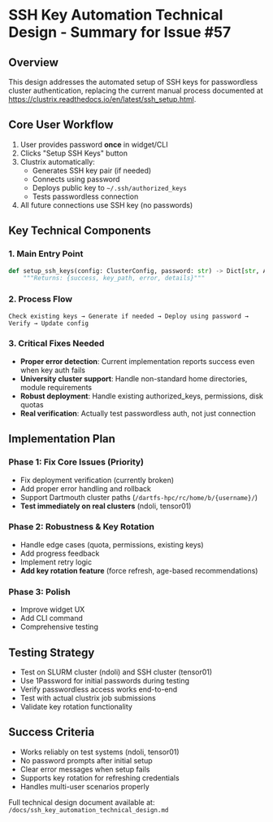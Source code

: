 # SSH Key Automation Technical Design - Summary for Issue #57

## Overview
This design addresses the automated setup of SSH keys for passwordless cluster authentication, replacing the current manual process documented at https://clustrix.readthedocs.io/en/latest/ssh_setup.html.

## Core User Workflow
1. User provides password **once** in widget/CLI
2. Clicks "Setup SSH Keys" button
3. Clustrix automatically:
   - Generates SSH key pair (if needed)
   - Connects using password
   - Deploys public key to `~/.ssh/authorized_keys`
   - Tests passwordless connection
4. All future connections use SSH key (no passwords)

## Key Technical Components

### 1. Main Entry Point
```python
def setup_ssh_keys(config: ClusterConfig, password: str) -> Dict[str, Any]:
    """Returns: {success, key_path, error, details}"""
```

### 2. Process Flow
```
Check existing keys → Generate if needed → Deploy using password → Verify → Update config
```

### 3. Critical Fixes Needed
- **Proper error detection**: Current implementation reports success even when key auth fails
- **University cluster support**: Handle non-standard home directories, module requirements
- **Robust deployment**: Handle existing authorized_keys, permissions, disk quotas
- **Real verification**: Actually test passwordless auth, not just connection

## Implementation Plan

### Phase 1: Fix Core Issues (Priority)
- Fix deployment verification (currently broken)
- Add proper error handling and rollback
- Support Dartmouth cluster paths (`/dartfs-hpc/rc/home/b/{username}/`)
- **Test immediately on real clusters** (ndoli, tensor01)

### Phase 2: Robustness & Key Rotation
- Handle edge cases (quota, permissions, existing keys)
- Add progress feedback
- Implement retry logic
- **Add key rotation feature** (force refresh, age-based recommendations)

### Phase 3: Polish
- Improve widget UX
- Add CLI command
- Comprehensive testing

## Testing Strategy
- Test on SLURM cluster (ndoli) and SSH cluster (tensor01)
- Use 1Password for initial passwords during testing
- Verify passwordless access works end-to-end
- Test with actual clustrix job submissions
- Validate key rotation functionality

## Success Criteria
- Works reliably on test systems (ndoli, tensor01)
- No password prompts after initial setup
- Clear error messages when setup fails
- Supports key rotation for refreshing credentials
- Handles multi-user scenarios properly

Full technical design document available at: `/docs/ssh_key_automation_technical_design.md`